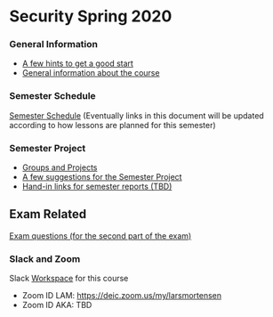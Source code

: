 # Security Spring 2020

### General Information

- [A few hints to get a good start](https://docs.google.com/document/d/1sr6qDLNRDNeY2WQotPmDYEmk3joSgUBtZ6iazlsihoQ/edit?usp=sharing)
- [General information about the course](https://docs.google.com/document/d/1bBUvc-6ThaqbPdQUgzi0A-PHJcUpztuZL-zEYqoFPZM/edit?usp=sharing)

### Semester Schedule

[Semester Schedule](https://docs.google.com/document/d/1XIMCHQQMTPw9D34YdFCa-5T8H9i9Grc8e1CkatHsuc4/edit?usp=sharing)
(Eventually links in this document will be updated according to how lessons are planned for this semester)

### Semester Project

- [Groups and Projects](https://docs.google.com/spreadsheets/d/1uMi9ZwBCVDFEmu5jtVr4AVbTOw8dZo2QJwDZRrrIobA/edit?usp=sharing)
- [A few suggestions for the Semester Project](https://docs.google.com/document/d/1seHLKdXx7xsjyRn2aTJWMCMbxbGTrEbhOBuxV2_9QfQ/edit?usp=sharing)
- [Hand-in links for semester reports (TBD)](#)

## Exam Related

[Exam questions (for the second part of the exam)](https://docs.google.com/document/d/1qh2WISsJIcs3dwQcJJ_Wk9O0qYS5S6sV8YC22InAe7o/edit?usp=sharing)

### Slack and Zoom

Slack [Workspace](https://app.slack.com/client/TSPAUFVT5/CT0B9AKB6) for this course


- Zoom ID LAM: https://deic.zoom.us/my/larsmortensen
- Zoom ID AKA: TBD
